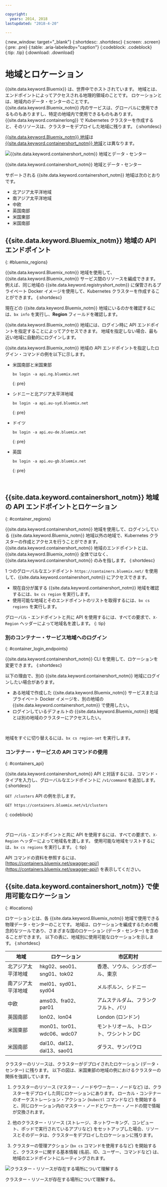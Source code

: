 ```yaml
---

copyright:
  years: 2014, 2018
lastupdated: "2018-4-20"

---
```


{:new_window: target="_blank"}
{:shortdesc: .shortdesc}
{:screen: .screen}
{:pre: .pre}
{:table: .aria-labeledby="caption"}
{:codeblock: .codeblock}
{:tip: .tip}
{:download: .download}

# 地域とロケーション
{{site.data.keyword.Bluemix}} は、世界中でホストされています。 地域とは、エンドポイントによってアクセスされる地理的領域のことです。 ロケーションとは、地域内のデータ・センターのことです。 {{site.data.keyword.Bluemix_notm}} 内のサービスは、グローバルに使用できるものもありますし、特定の地域内で使用できるものもあります。 {{site.data.keyword.containerlong}} で Kubernetes クラスターを作成すると、そのリソースは、クラスターをデプロイした地域に残ります。
{:shortdesc}

[{{site.data.keyword.Bluemix_notm}} 地域](#bluemix_regions)は [{{site.data.keyword.containershort_notm}} 地域](#container_regions)とは異なります。

![{{site.data.keyword.containershort_notm}} 地域とデータ・センター](/images/regions.png)

{{site.data.keyword.containershort_notm}} 地域とデータ・センター

サポートされる {{site.data.keyword.containershort_notm}} 地域は次のとおりです。
  * 北アジア太平洋地域
  * 南アジア太平洋地域
  * 中欧
  * 英国南部
  * 米国東部
  * 米国南部



## {{site.data.keyword.Bluemix_notm}} 地域の API エンドポイント
{: #bluemix_regions}

{{site.data.keyword.Bluemix_notm}} 地域を使用して、{{site.data.keyword.Bluemix_notm}} サービス間のリソースを編成できます。 例えば、同じ地域の {{site.data.keyword.registryshort_notm}} に保管されるプライベート Docker イメージを使用して、Kubernetes クラスターを作成することができます。
{:shortdesc}

現在どの {{site.data.keyword.Bluemix_notm}} 地域にいるのかを確認するには、`bx info` を実行し、**Region** フィールドを確認します。

{{site.data.keyword.Bluemix_notm}} 地域には、ログイン時に API エンドポイントを指定することによってアクセスできます。 地域を指定しない場合、最も近い地域に自動的にログインします。

{{site.data.keyword.Bluemix_notm}} 地域の API エンドポイントを指定したログイン・コマンドの例を以下に示します。

  * 米国南部と米国東部
      ```
      bx login -a api.ng.bluemix.net
      ```
      {: pre}

  * シドニーと北アジア太平洋地域
      ```
      bx login -a api.au-syd.bluemix.net
      ```
      {: pre}

  * ドイツ
      ```
      bx login -a api.eu-de.bluemix.net
      ```
      {: pre}

  * 英国
      ```
      bx login -a api.eu-gb.bluemix.net
      ```
      {: pre}



<br />


## {{site.data.keyword.containershort_notm}} 地域の API エンドポイントとロケーション
{: #container_regions}

{{site.data.keyword.containershort_notm}} 地域を使用して、ログインしている {{site.data.keyword.Bluemix_notm}} 地域以外の地域で、Kubernetes クラスターの作成とアクセスを行うことができます。 {{site.data.keyword.containershort_notm}} 地域のエンドポイントとは、{{site.data.keyword.Bluemix_notm}} 全体ではなく、{{site.data.keyword.containershort_notm}} のみを指します。
{:shortdesc}

1 つのグローバルなエンドポイント `https://containers.bluemix.net/` を使用して、{{site.data.keyword.containershort_notm}} にアクセスできます。
* 現在自分が属する {{site.data.keyword.containershort_notm}} 地域を確認するには、`bx cs region` を実行します。
* 使用可能な地域とそのエンドポイントのリストを取得するには、`bx cs regions` を実行します。

グローバル・エンドポイントと共に API を使用するには、すべての要求で、`X-Region` ヘッダーによって地域名を渡します。
{: tip}

### 別のコンテナー・サービス地域へのログイン
{: #container_login_endpoints}

{{site.data.keyword.containershort_notm}} CLI を使用して、ロケーションを変更できます。
{:shortdesc}

以下の理由で、別の {{site.data.keyword.containershort_notm}} 地域にログインしたい場合があります。
  * ある地域で作成した {{site.data.keyword.Bluemix_notm}} サービスまたはプライベート Docker イメージを、別の地域の {{site.data.keyword.containershort_notm}} で使用したい。
  * ログインしているデフォルトの {{site.data.keyword.Bluemix_notm}} 地域とは別の地域のクラスターにアクセスしたい。

</br>

地域をすぐに切り替えるには、`bx cs region-set` を実行します。

### コンテナー・サービスの API コマンドの使用
{: #containers_api}

{{site.data.keyword.containershort_notm}} API と対話するには、コマンド・タイプを入力し、グローバルなエンドポイントに `/v1/command` を追加します。
{:shortdesc}

`GET /clusters` API の例を示します。
  ```
  GET https://containers.bluemix.net/v1/clusters
  ```
  {: codeblock}

</br>

グローバル・エンドポイントと共に API を使用するには、すべての要求で、`X-Region` ヘッダーによって地域名を渡します。 使用可能な地域をリストするには、`bx cs regions` を実行します。
{: tip}

API コマンドの資料を参照するには、[https://containers.bluemix.net/swagger-api/](https://containers.bluemix.net/swagger-api/) を表示してください。

## {{site.data.keyword.containershort_notm}} で使用可能なロケーション
{: #locations}

ロケーションとは、各 {{site.data.keyword.Bluemix_notm}} 地域で使用できる物理データ・センターのことです。 地域は、ロケーションを編成するための概念的なツールであり、さまざまな国のロケーション (データ・センター) を含めることができます。 以下の表に、地域別に使用可能なロケーションを示します。
{:shortdesc}

| 地域 | ロケーション | 市区町村 |
|--------|----------|------|
| 北アジア太平洋地域 | hkg02、seo01、sng01、tok02 | 香港、ソウル、シンガポール、東京 |
| 南アジア太平洋地域     | mel01、syd01、syd04        | メルボルン、シドニー |
| 中欧     | ams03、fra02、par01        | アムステルダム、フランクフルト、パリ |
| 英国南部      | lon02、lon04         | London (ロンドン) |
| 米国東部      | mon01、tor01、wdc06、wdc07        | モントリオール、トロント、ワシントン DC |
| 米国南部     | dal10、dal12、dal13、sao01       | ダラス、サンパウロ |

クラスターのリソースは、クラスターがデプロイされたロケーション (データ・センター) に残ります。 以下の図は、米国東部の地域の例におけるクラスターの関係を強調しています。

1.  クラスターのリソース (マスター・ノードやワーカー・ノードなど) は、クラスターをデプロイした同じロケーションにあります。 ローカル・コンテナーのオーケストレーション・アクション (`kubectl` コマンドなど) を開始すると、同じロケーション内のマスター・ノードとワーカー・ノードの間で情報が交換されます。

2.  他のクラスター・リソース (ストレージ、ネットワーキング、コンピュート、ポッドで実行されているアプリなど) をセットアップした場合、リソースとそのデータは、クラスターをデプロイしたロケーションに残ります。

3.  クラスターの管理アクション (`bx cs` コマンドを使用するなど) を開始すると、クラスターに関する基本情報 (名前、ID、ユーザー、コマンドなど) は、地域のエンドポイントにルーティングされます。

![クラスター・リソースが存在する場所について理解する](/images/region-cluster-resources.png)

クラスター・リソースが存在する場所について理解する。

